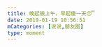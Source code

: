 ```yaml
---
title: 晚起毁上午，早起傻一天😴
date: 2019-01-19 10:56:51
mCategories: [说说,朋友圈]
type: moment
---
```


<div id="pics-20190119105651"></div>

<script src="/lib/moment/pics.js"></script>
<script>
var data = [
    {"link": "2019-01-19_000000.jpeg", "type": "shuoshuo"}
];
picsRender(data, "pics-20190119105651");
</script>
